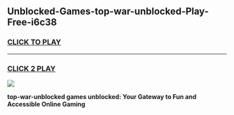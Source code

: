 
## Unblocked-Games-top-war-unblocked-Play-Free-i6c38
<h3>
<a href="https://premium76.site?title=top-war-unblocked&ref=18A1">CLICK TO PLAY</a></h3>
<hr>

<h3>
<a href="https://premium76.site?title=top-war-unblocked&ref=18A1">CLICK 2 PLAY</a>
  
</h3>

<a href="https://premium76.site?title=top-war-unblocked&ref=18A1"><img src="https://clearcache.store/games.png"></a>


**top-war-unblocked games unblocked: Your Gateway to Fun and Accessible Online Gaming**
